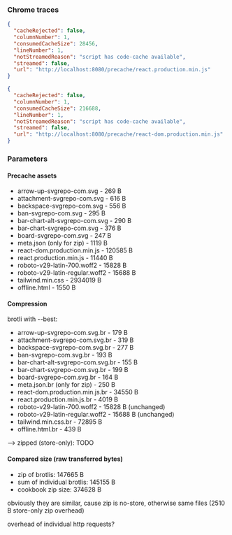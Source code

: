### Chrome traces

```json
{
  "cacheRejected": false,
  "columnNumber": 1,
  "consumedCacheSize": 28456,
  "lineNumber": 1,
  "notStreamedReason": "script has code-cache available",
  "streamed": false,
  "url": "http://localhost:8080/precache/react.production.min.js"
}
```

```json
{
  "cacheRejected": false,
  "columnNumber": 1,
  "consumedCacheSize": 216688,
  "lineNumber": 1,
  "notStreamedReason": "script has code-cache available",
  "streamed": false,
  "url": "http://localhost:8080/precache/react-dom.production.min.js"
}
```

### Parameters

#### Precache assets

- arrow-up-svgrepo-com.svg - 269 B
- attachment-svgrepo-com.svg - 616 B
- backspace-svgrepo-com.svg - 556 B
- ban-svgrepo-com.svg - 295 B
- bar-chart-alt-svgrepo-com.svg - 290 B
- bar-chart-svgrepo-com.svg - 376 B
- board-svgrepo-com.svg - 247 B
- meta.json (only for zip) - 1119 B
- react-dom.production.min.js - 120585 B
- react.production.min.js - 11440 B
- roboto-v29-latin-700.woff2 - 15828 B
- roboto-v29-latin-regular.woff2 - 15688 B
- tailwind.min.css - 2934019 B
- offline.html - 1550 B

#### Compression

brotli with --best:

- arrow-up-svgrepo-com.svg.br - 179 B
- attachment-svgrepo-com.svg.br - 319 B
- backspace-svgrepo-com.svg.br - 277 B
- ban-svgrepo-com.svg.br - 193 B
- bar-chart-alt-svgrepo-com.svg.br - 155 B
- bar-chart-svgrepo-com.svg.br - 199 B
- board-svgrepo-com.svg.br - 164 B
- meta.json.br (only for zip) - 250 B
- react-dom.production.min.js.br - 34550 B
- react.production.min.js.br - 4019 B
- roboto-v29-latin-700.woff2 - 15828 B (unchanged)
- roboto-v29-latin-regular.woff2 - 15688 B (unchanged)
- tailwind.min.css.br - 72895 B
- offline.html.br - 439 B

--> zipped (store-only): TODO

#### Compared size (raw transferred bytes)

- zip of brotlis: 147665 B
- sum of individual brotlis: 145155 B
- cookbook zip size: 374628 B

obviously they are similar, cause zip is no-store, otherwise same files (2510 B store-only zip overhead)

overhead of individual http requests?